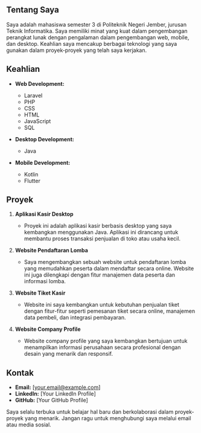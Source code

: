 ## Tentang Saya

Saya adalah mahasiswa semester 3 di Politeknik Negeri Jember, jurusan Teknik Informatika. Saya memiliki minat yang kuat dalam pengembangan perangkat lunak dengan pengalaman dalam pengembangan web, mobile, dan desktop. Keahlian saya mencakup berbagai teknologi yang saya gunakan dalam proyek-proyek yang telah saya kerjakan.

## Keahlian

- **Web Development:**
  - Laravel
  - PHP
  - CSS
  - HTML
  - JavaScript
  - SQL

- **Desktop Development:**
  - Java

- **Mobile Development:**
  - Kotlin
  - Flutter

## Proyek

1. **Aplikasi Kasir Desktop**
   - Proyek ini adalah aplikasi kasir berbasis desktop yang saya kembangkan menggunakan Java. Aplikasi ini dirancang untuk membantu proses transaksi penjualan di toko atau usaha kecil.

2. **Website Pendaftaran Lomba**
   - Saya mengembangkan sebuah website untuk pendaftaran lomba yang memudahkan peserta dalam mendaftar secara online. Website ini juga dilengkapi dengan fitur manajemen data peserta dan informasi lomba.

3. **Website Tiket Kasir**
   - Website ini saya kembangkan untuk kebutuhan penjualan tiket dengan fitur-fitur seperti pemesanan tiket secara online, manajemen data pembeli, dan integrasi pembayaran.

4. **Website Company Profile**
   - Website company profile yang saya kembangkan bertujuan untuk menampilkan informasi perusahaan secara profesional dengan desain yang menarik dan responsif.

## Kontak

- **Email:** [your.email@example.com]
- **LinkedIn:** [Your LinkedIn Profile]
- **GitHub:** [Your GitHub Profile]

Saya selalu terbuka untuk belajar hal baru dan berkolaborasi dalam proyek-proyek yang menarik. Jangan ragu untuk menghubungi saya melalui email atau media sosial.

<!--
**arallel/arallel** is a ✨ _special_ ✨ repository because its `README.md` (this file) appears on your GitHub profile.

Here are some ideas to get you started:

- 🔭 I’m currently working on ...
- 🌱 I’m currently learning ...
- 👯 I’m looking to collaborate on ...
- 🤔 I’m looking for help with ...
- 💬 Ask me about ...
- 📫 How to reach me: ...
- 😄 Pronouns: ...
- ⚡ Fun fact: ...
-->
